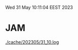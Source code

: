 Wed 31 May 10:11:04 EEST 2023
# JAM
<a href='./cache/202305/31_10.log'>./cache/202305/31_10.log</a>
